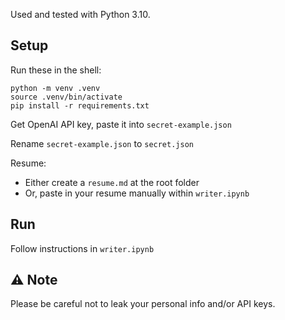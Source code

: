 Used and tested with Python 3.10.

## Setup

Run these in the shell:

```
python -m venv .venv
source .venv/bin/activate
pip install -r requirements.txt
```

Get OpenAI API key, paste it into `secret-example.json`

Rename `secret-example.json` to `secret.json`

Resume:
- Either create a `resume.md` at the root folder
- Or, paste in your resume manually within `writer.ipynb`

## Run

Follow instructions in `writer.ipynb`

## ⚠️ Note

Please be careful not to leak your personal info and/or API keys.

